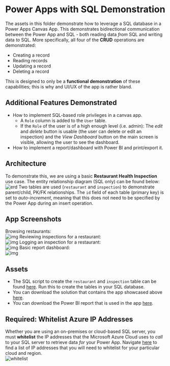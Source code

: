 # Power Apps with SQL Demonstration
The assets in this folder demonstrate how to leverage a SQL database in a Power Apps Canvas App. This demonstrates bidirectional communication between the Power App and SQL - both reading data *from* SQL and writing data *to* SQL. More specifically, all four of the **CRUD** operations are demonstrated:
- Creating a record
- Reading records
- Updating a record
- Deleting a record

This is designed to only be a **functional demonstration** of these capabilities; this is why and UI/UX of the app is rather bland.

## Additional Features Demonstrated
- How to implement SQL-based role privileges in a canvas app.
    - A `Role` column is added to the `User` table.
    - If the `Role` of the user is of a high enough level (i.e. admin): The *edit* and *delete* button is usable (the user can delete or edit an inspection) and the *View Dashboard* button on the main screen is visible, allowing the user to see the dashboard.
- How to implement a report/dashboard with Power BI and print/export it.

## Architecture
To demonstrate this, we are using a basic **Restaurant Health Inspection** use case. The entity relationship diagram (SQL only) can be found below:
![erd](https://i.imgur.com/MftCzGG.png)
Two tables are used (`restaurant` and `inspection`) to demonstrate parent/child, PK/FK relationships. The `id` field of each table (primary key) is set to *auto-increment*, meaning that this does not need to be specified by the Power App during an insert operation.

## App Screenshots
Browsing restaurants:  
![img](https://i.imgur.com/ZnZ9kVA.png)
Reviewing inspections for a restaurant:  
![img](https://i.imgur.com/6PWc0D4.png)
Logging an inspection for a restaurant:  
![img](https://i.imgur.com/FEXL3x2.png)
Basic report dashboard:  
![img](https://i.imgur.com/ULHfGV0.png)

## Assets
- The SQL script to create the `restaurant` and `inspection` table can be found [here](./script.sql). Run this to create the tables in your SQL database.
- You can download the solution that contains the app showcased above [here](https://github.com/TimHanewich/Power-Platform-Assets/releases/download/5/SQLDemo_1_0_0_1.zip).
- You can download the Power BI report that is used in the app [here](https://github.com/TimHanewich/Power-Platform-Assets/releases/download/5/dashboard.pbix).

## Required: Whitelist Azure IP Addresses
Whether you are using an on-premises or cloud-based SQL server, you must **whitelist** the IP addresses that the Microsoft Azure Cloud uses to *call* to your SQL server to retrieve data *for* your Power App. Navigate [here](https://learn.microsoft.com/en-us/power-platform/admin/online-requirements#ip-addresses-required) to find a list of IP addresses that you will need to whitelist for your particular cloud and region.  
![whitelist](https://i.imgur.com/R4uEf0u.png)
